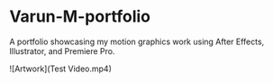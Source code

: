 # Varun-M-portfolio
A portfolio showcasing my motion graphics work using After Effects, Illustrator, and Premiere Pro.
  
![Artwork](Test Video.mp4)
